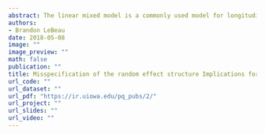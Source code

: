 ```yaml
---
abstract: The linear mixed model is a commonly used model for longitudinal or nested data due to its ability to account for the dependency of nested data. Researchers typically rely on the random effects to adequately account for the dependency due to correlated data, however serial correlation can also be used. If the random effect structure is misspecified (perhaps due to convergence problems), can the addition of serial correlation overcome this misspecification and allow for unbiased estimation and accurate inferences? This study explored this question with a simulation. Simulation results show that the fixed effects are unbiased, however inflation of the empirical type I error rate occurs when a random effect is missing from the model. Implications for applied researchers are discussed.
authors: 
- Brandon LeBeau
date: 2018-05-08
image: ""
image_preview: ""
math: false
publication: ""
title: Misspecification of the random effect structure Implications for the linear mixed model
url_code: ""
url_dataset: ""
url_pdf: "https://ir.uiowa.edu/pq_pubs/2/"
url_project: ""
url_slides: ""
url_video: ""
---
```

